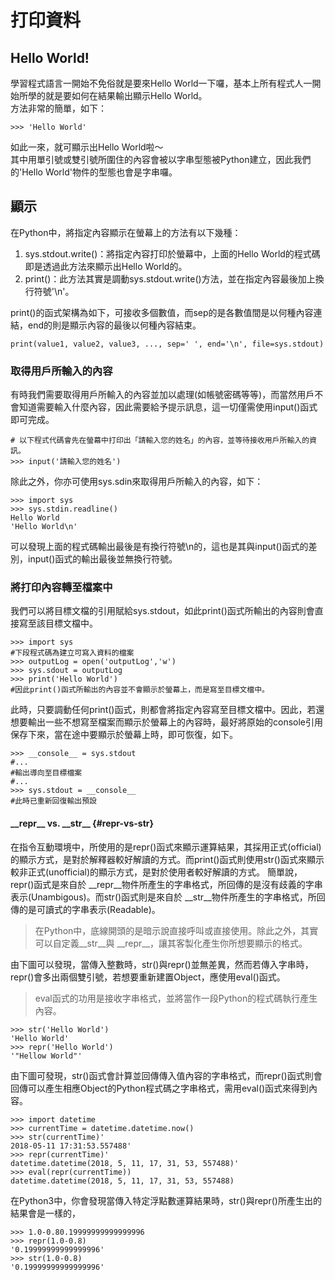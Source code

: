 # 打印資料

## Hello World!

學習程式語言一開始不免俗就是要來Hello World一下囉，基本上所有程式人一開始所學的就是要如何在結果輸出顯示Hello World。  
方法非常的簡單，如下：

```text
>>> 'Hello World'
```

如此一來，就可顯示出Hello World啦～  
其中用單引號或雙引號所圍住的內容會被以字串型態被Python建立，因此我們的'Hello World'物件的型態也會是字串囉。

## 顯示

在Python中，將指定內容顯示在螢幕上的方法有以下幾種：  
1. sys.stdout.write\(\)：將指定內容打印於螢幕中，上面的Hello World的程式碼即是透過此方法來顯示出Hello World的。  
2. print\(\)：此方法其實是調動sys.stdout.write\(\)方法，並在指定內容最後加上換行符號'\n'。

print\(\)的函式架構為如下，可接收多個數值，而sep的是各數值間是以何種內容連結，end的則是顯示內容的最後以何種內容結束。

```text
print(value1, value2, value3, ..., sep=' ', end='\n', file=sys.stdout)
```

### 取得用戶所輸入的內容

有時我們需要取得用戶所輸入的內容並加以處理\(如帳號密碼等等\)，而當然用戶不會知道需要輸入什麼內容，因此需要給予提示訊息，這一切僅需使用input\(\)函式即可完成。

```text
# 以下程式代碼會先在螢幕中打印出「請輸入您的姓名」的內容，並等待接收用戶所輸入的資訊。
>>> input('請輸入您的姓名')
```

除此之外，你亦可使用sys.sdin來取得用戶所輸入的內容，如下：

```text
>>> import sys
>>> sys.stdin.readline()
Hello World
'Hello World\n'
```

可以發現上面的程式碼輸出最後是有換行符號\n的，這也是其與input\(\)函式的差別，input\(\)函式的輸出最後並無換行符號。

### 將打印內容轉至檔案中

我們可以將目標文檔的引用賦給sys.stdout，如此print\(\)函式所輸出的內容則會直接寫至該目標文檔中。

```text
>>> import sys
#下段程式碼為建立可寫入資料的檔案
>>> outputLog = open('outputLog','w')
>>> sys.sdout = outputLog
>>> print('Hello World')
#因此print()函式所輸出的內容並不會顯示於螢幕上，而是寫至目標文檔中。
```

此時，只要調動任何print\(\)函式，則都會將指定內容寫至目標文檔中。因此，若還想要輸出一些不想寫至檔案而顯示於螢幕上的內容時，最好將原始的console引用保存下來，當在途中要顯示於螢幕上時，即可恢復，如下。

```text
>>> __console__ = sys.stdout
#...
#輸出導向至目標檔案
#...
>>> sys.stdout = __console__
#此時已重新回復輸出預設
```

####  \_\_repr\_\_ vs. \_\_str\_\_ {#__repr__-vs-__str__}

在指令互動環境中，所使用的是repr\(\)函式來顯示運算結果，其採用正式\(official\)的顯示方式，是對於解釋器較好解讀的方式。而print\(\)函式則使用str\(\)函式來顯示較非正式\(unofficial\)的顯示方式，是對於使用者較好解讀的方式。 簡單說，repr\(\)函式是來自於 \_\_repr\_\_物件所產生的字串格式，所回傳的是沒有歧義的字串表示\(Unambigous\)。而str\(\)函式則是來自於 \_\_str\_\_物件所產生的字串格式，所回傳的是可讀式的字串表示\(Readable\)。

> 在Python中，底線開頭的是暗示說直接呼叫或直接使用。除此之外，其實可以自定義\_\_str\_\_與 \_\_repr\_\_，讓其客製化產生你所想要顯示的格式。

由下圖可以發現，當傳入整數時，str\(\)與repr\(\)並無差異，然而若傳入字串時，repr\(\)會多出兩個雙引號，若想要重新建置Object，應使用eval\(\)函式。

> eval函式的功用是接收字串格式，並將當作一段Python的程式碼執行產生內容。

```text
>>> str('Hello World')
'Hello World'
>>> repr('Hello World')
'"Hellow World"'
```

由下圖可發現，str\(\)函式會計算並回傳傳入值內容的字串格式，而repr\(\)函式則會回傳可以產生相應Object的Python程式碼之字串格式，需用eval\(\)函式來得到內容。

```text
>>> import datetime
>>> currentTime = datetime.datetime.now()
>>> str(currentTime)'
2018-05-11 17:31:53.557488'
>>> repr(currentTime)'
datetime.datetime(2018, 5, 11, 17, 31, 53, 557488)'
>>> eval(repr(currentTime))
datetime.datetime(2018, 5, 11, 17, 31, 53, 557488)
```

在Python3中，你會發現當傳入特定浮點數運算結果時，str\(\)與repr\(\)所產生出的結果會是一樣的，

```text
>>> 1.0-0.80.19999999999999996
>>> repr(1.0-0.8)
'0.19999999999999996'
>>> str(1.0-0.8)
'0.19999999999999996'
```

